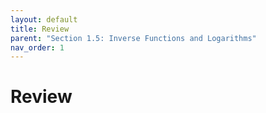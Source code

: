 ```yaml
---
layout: default
title: Review
parent: "Section 1.5: Inverse Functions and Logarithms"
nav_order: 1
---
```

# Review

